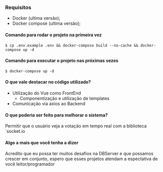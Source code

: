 ### Requisitos
- Docker (ultima versão);
- Docker compose (ultima versão);

#### Comando para rodar o projeto na primeira vez
`$ cp .env.example .env && docker-compose build --no-cache && docker-compose up -d`

#### Comando para executar o projeto nas próximas vezes
`$ docker-compose up -d`

#### O que vale destacar no código utilizado?

- Utilização do Vue como FrontEnd
    - Componentização e utilização de templates
- Comunicação via axios ao Backend

#### O que poderia ser feito para melhorar o sistema?
Permitir que o usuário veja a votação em tempo real com a biblioteca `socket.io

#### Algo a mais que você tenha a dizer
Acredito que eu possa ter muitos desafios na DBServer e que possamos crescer em conjunto, espero que esses projetos atendam a espectativa de você leitor/programador
